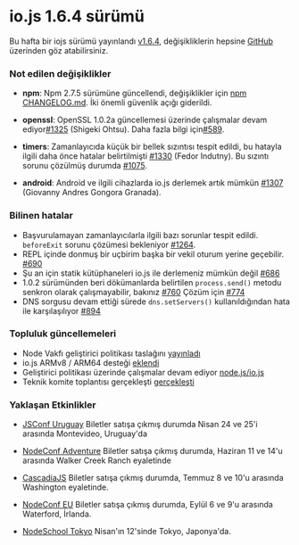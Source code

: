 # io.js 1.6.4 sürümü

Bu hafta bir iojs sürümü yayınlandı [v1.6.4](https://iojs.org/dist/v1.6.4/), değişikliklerin hepsine [GitHub](https://github.com/iojs/io.js/blob/v1.x/CHANGELOG.md) üzerinden göz atabilirsiniz.

### Not edilen değişiklikler

* **npm**: Npm 2.7.5 sürümüne güncellendi, değişiklikler için [npm CHANGELOG.md](https://github.com/npm/npm/blob/master/CHANGELOG.md#v275-2015-03-26). İki önemli güvenlik açığı giderildi.

* **openssl**: OpenSSL 1.0.2a güncellemesi üzerinde çalışmalar devam ediyor[#1325](https://github.com/iojs/io.js/pull/1325) (Shigeki Ohtsu). Daha fazla bilgi için[#589](https://github.com/iojs/io.js/issues/589).

* **timers**: Zamanlayıcıda küçük bir bellek sızıntısı tespit edildi, bu hatayla ilgili daha önce hatalar belirtilmişti [#1330](https://github.com/iojs/io.js/pull/1330) (Fedor Indutny). Bu sızıntı sorunu çözülmüş durumda [#1075](https://github.com/iojs/io.js/issues/1075).
* **android**: Android ve ilgili cihazlarda io.js derlemek artık mümkün [#1307](https://github.com/iojs/io.js/pull/1307) (Giovanny Andres Gongora Granada).

### Bilinen hatalar

* Başvurulamayan zamanlayıcılarla ilgili bazı sorunlar tespit edildi. `beforeExit` sorunu çözümesi bekleniyor  [#1264](https://github.com/iojs/io.js/issues/1264).
* REPL içinde donmuş bir uçbirim başka bir vekil oturum yerine geçebilir. [#690](https://github.com/iojs/io.js/issues/690)
* Şu an için statik kütüphaneleri io.js ile derlemeniz mümkün değil [#686](https://github.com/iojs/io.js/issues/686)
* 1.0.2 sürümünden beri dökümanlarda belirtilen `process.send()` metodu senkron olarak çalışmayabilir, bakınız [#760](https://github.com/iojs/io.js/issues/760) Çözüm için [#774](https://github.com/iojs/io.js/issues/774)
* DNS sorgusu devam ettiği sürede `dns.setServers()` kullanıldığından hata ile karşılaşılıyor [#894](https://github.com/iojs/io.js/issues/894)

### Topluluk güncellemeleri

* Node Vakfı geliştirici politikası taslağını [yayınladı](https://github.com/jasnell/dev-policy)
* io.js ARMv8 / ARM64 desteği [eklendi](https://twitter.com/rvagg/status/586050873349939201)
* Geliştirici politikası üzerinde çalışmalar devam ediyor [node.js/io.js](https://github.com/jasnell/dev-policy)
* Teknik komite toplantısı gerçekleşti [gerçekleşti](https://www.youtube.com/watch?v=OjlK8k10oyo)

### Yaklaşan Etkinlikler

* [JSConf Uruguay](http://jsconf.uy) Biletler satışa çıkmış durumda Nisan 24 ve 25'i arasında Montevideo, Uruguay'da

* [NodeConf Adventure](http://nodeconf.com/) Biletler satışa çıkmış durumda, Haziran 11 ve 14'u arasında Walker Creek Ranch eyaletinde
* [CascadiaJS](http://2015.cascadiajs.com/) Biletler satışa çıkmış durumda, Temmuz 8 ve 10'u arasında Washington eyaletinde.
* [NodeConf EU](http://nodeconf.eu/) Biletler satışa çıkmış durumda, Eylül 6 ve  9'u arasında  Waterford, İrlanda.
* [NodeSchool Tokyo](http://nodejs.connpass.com/event/13182/) Nisan'ın 12'sinde Tokyo, Japonya'da.

